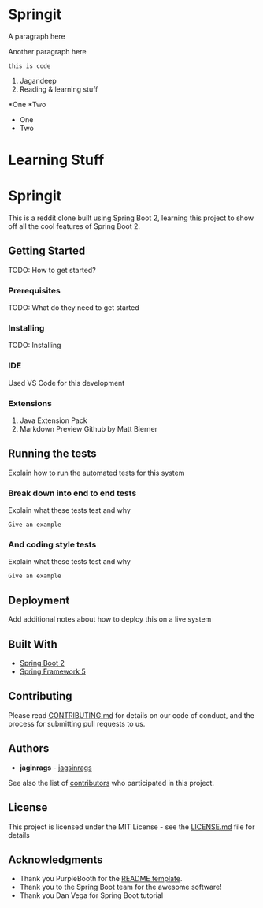 Springit
====

A paragraph here

Another paragraph here

`
this is code
`

1. Jagandeep
2. Reading & learning stuff

*One
*Two

* One
* Two

Learning Stuff
===

# Springit

This is a reddit clone built using Spring Boot 2, learning this
project to show off all the cool features of Spring Boot 2.

## Getting Started

TODO: How to get started?

### Prerequisites

TODO: What do they need to get started

### Installing

TODO: Installing 

### IDE

Used VS Code for this development

### Extensions

1. Java Extension Pack
2. Markdown Preview Github
by Matt Bierner


## Running the tests

Explain how to run the automated tests for this system

### Break down into end to end tests

Explain what these tests test and why

```
Give an example
```

### And coding style tests

Explain what these tests test and why

```
Give an example
```

## Deployment

Add additional notes about how to deploy this on a live system

## Built With

* [Spring Boot 2](https://projects.spring.io/spring-boot/)
* [Spring Framework 5](https://projects.spring.io/spring-framework/)

## Contributing

Please read [CONTRIBUTING.md](https://gist.github.com/PurpleBooth/b24679402957c63ec426) for details on our code of conduct, and the process for submitting pull requests to us.

## Authors

* **jaginrags** - [jagsinrags](http://www.yyyyyyyyyyyyyyyyy.com)

See also the list of [contributors](https://github.com/your/project/contributors) who participated in this project.

## License

This project is licensed under the MIT License - see the [LICENSE.md](LICENSE.md) file for details

## Acknowledgments

* Thank you PurpleBooth for the [README template](https://gist.github.com/PurpleBooth/109311bb0361f32d87a2).
* Thank you to the Spring Boot team for the awesome software!
* Thank you Dan Vega for Spring Boot tutorial
